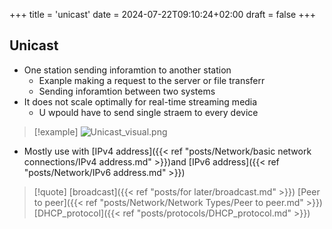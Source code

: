 +++
title = 'unicast'
date = 2024-07-22T09:10:24+02:00
draft = false
+++

## Unicast 
- One station sending inforamtion to another station 
	- Exanple making a request to the server or file transferr 
	- Sending inforamtion between two systems 
- It does not scale optimally for real-time streaming media 
	- U wpould have to send single straem to every device 
>[!example] ![Unicast_visual.png](/Notes/Unicast_visual.png)
- Mostly use with [IPv4 address]({{< ref "posts/Network/basic network connections/IPv4 address.md" >}})and [IPv6 address]({{< ref "posts/Network/IPv6 address.md" >}})
>[!quote] [broadcast]({{< ref "posts/for later/broadcast.md" >}}) [Peer to peer]({{< ref "posts/Network/Network Types/Peer to peer.md" >}}) [DHCP_protocol]({{< ref "posts/protocols/DHCP_protocol.md" >}})